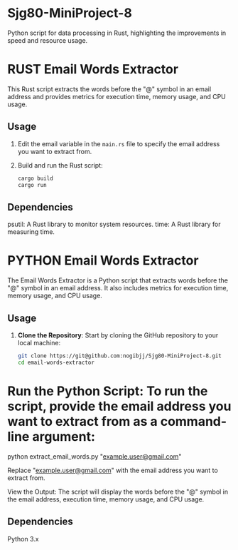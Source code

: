 # Sjg80-MiniProject-8
Python script for data processing in Rust, highlighting the improvements in speed and resource usage.

# RUST Email Words Extractor

This Rust script extracts the words before the "@" symbol in an email address and provides metrics for execution time, memory usage, and CPU usage.

## Usage

1. Edit the email variable in the `main.rs` file to specify the email address you want to extract from.
   
2. Build and run the Rust script:

   ```bash
   cargo build
   cargo run

## Dependencies
psutil: A Rust library to monitor system resources.
time: A Rust library for measuring time.
   
# PYTHON Email Words Extractor

The Email Words Extractor is a Python script that extracts words before the "@" symbol in an email address. It also includes metrics for execution time, memory usage, and CPU usage.

## Usage

1. **Clone the Repository**: Start by cloning the GitHub repository to your local machine:

   ```bash
   git clone https://git@github.com:nogibjj/Sjg80-MiniProject-8.git
   cd email-words-extractor

# Run the Python Script: To run the script, provide the email address you want to extract from as a command-line argument:

python extract_email_words.py "example.user@gmail.com"

Replace "example.user@gmail.com" with the email address you want to extract from.

View the Output: The script will display the words before the "@" symbol in the email address, execution time, memory usage, and CPU usage.


## Dependencies
Python 3.x
